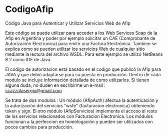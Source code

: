 # CodigoAfip
Código Java para Autenticar y Utilizar Servicios Web de Afip

Este código se puede utilizar para acceder a los Web Services Soap de la Afip en Argentina
y poder por ejemplo solicitar un CAE (Comprobante de Autorización Electronica) para
emitir una Factura Electrónica. Tambien se explica como se pueden utilizar los servicios
Web de cualquier sitio mediante la lectura del archivo WSDL. Para este ejemplo se utilizó
NetBeans 8.2 como IDE de Java.

El código de autorizacion está basado en el codigo que publicó la Afip para JAVA y que
debió adaptarse para su puesta en producción.
Dentro de cada modulo se incluye información detallada de como utilizarlos.
Si tienen alguna duda, no duden en escribirme un e-mail : scazzolasergio@gmail.com

Se trata de dos modulos : Un módulo (AfipAuth) afectua la autenticación y la autorización 
del servicios "wsfe" (facturacion electronica) obteniendo token y sign. El otro módulo
(AfipServicios) implementa el acceso al resto de los servicios relacionados con Facturacion Electronica.
Los módulos funcionan a la perfeccion en homologación y pueden ser utilizados con pocos 
cambios para producción.

